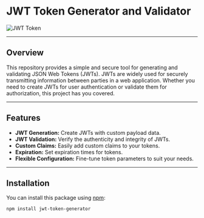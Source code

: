 # JWT Token Generator and Validator

![JWT Token](jwt_token.png)

---

## Overview

This repository provides a simple and secure tool for generating and validating JSON Web Tokens (JWTs). JWTs are widely used for securely transmitting information between parties in a web application. Whether you need to create JWTs for user authentication or validate them for authorization, this project has you covered.

---

## Features

- **JWT Generation:** Create JWTs with custom payload data.
- **JWT Validation:** Verify the authenticity and integrity of JWTs.
- **Custom Claims:** Easily add custom claims to your tokens.
- **Expiration:** Set expiration times for tokens.
- **Flexible Configuration:** Fine-tune token parameters to suit your needs.

---

## Installation

You can install this package using [npm](https://www.npmjs.com/):

```bash
npm install jwt-token-generator
